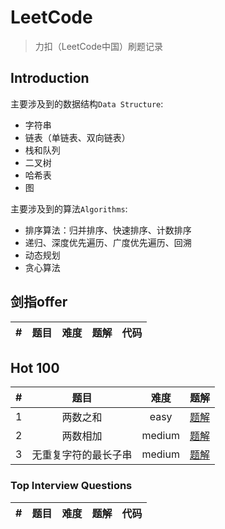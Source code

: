# LeetCode
> 力扣（LeetCode中国）刷题记录

## Introduction

主要涉及到的数据结构```Data Structure```:

* 字符串
* 链表（单链表、双向链表）
* 栈和队列
* 二叉树
* 哈希表
* 图

主要涉及到的算法```Algorithms```:

* 排序算法：归并排序、快速排序、计数排序
* 递归、深度优先遍历、广度优先遍历、回溯
* 动态规划
* 贪心算法

## 剑指offer

| # | 题目 | 难度 | 题解 | 代码 |
| :-: | :----: | :----: | :----: | :----: |

## Hot 100

| # | 题目 | 难度 | 题解 |
| :-: | :----: | :----: | :----: |
| 1 | 两数之和 | easy | [题解](algorithms/0001.md) |
| 2 | 两数相加 | medium | [题解](algorithms/0002/0002.md) |
| 3 | 无重复字符的最长子串 | medium | [题解](algorithms/0003/0003.md) |

### Top Interview Questions

| # | 题目 | 难度 | 题解 | 代码 |
| :-: | :----: | :----: | :----: | :----: |

